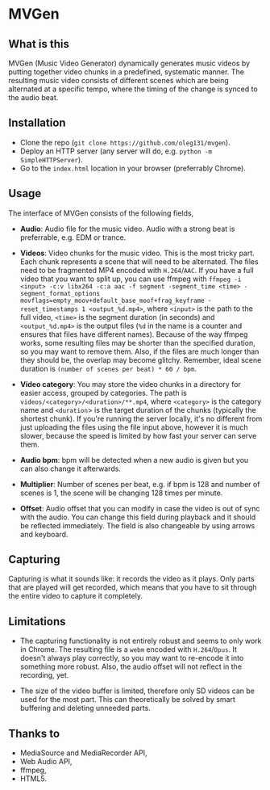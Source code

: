 # MVGen

## What is this

MVGen (Music Video Generator) dynamically generates music videos by putting together video chunks in a predefined, systematic manner. The resulting music video consists of different scenes which are being alternated at a specific tempo, where the timing of the change is synced to the audio beat.

## Installation

- Clone the repo (`git clone https://github.com/oleg131/mvgen`).
- Deploy an HTTP server (any server will do, e.g. `python -m SimpleHTTPServer`).
- Go to the `index.html` location in your browser (preferrably Chrome).

## Usage

The interface of MVGen consists of the following fields,

- **Audio**: Audio file for the music video. Audio with a strong beat is preferrable, e.g. EDM or trance.

- **Videos**: Video chunks for the music video. This is the most tricky part. Each chunk represents a scene that will need to be alternated. The files need to be fragmented MP4 encoded with `H.264`/`AAC`. If you have a full video that you want to split up, you can use ffmpeg with `ffmpeg -i <input> -c:v libx264 -c:a aac -f segment -segment_time <time> -segment_format_options movflags=empty_moov+default_base_moof+frag_keyframe -reset_timestamps 1 <output_%d.mp4>`, where `<input>` is the path to the full video, `<time>` is the segment duration (in seconds) and `<output_%d.mp4>` is the output files (`%d` in the name is a counter and ensures that files have different names). Because of the way ffmpeg works, some resulting files may be shorter than the specified duration, so you may want to remove them. Also, if the files are much longer than they should be, the overlap may become glitchy. Remember, ideal scene duration is `(number of scenes per beat) * 60 / bpm`.

- **Video category**: You may store the video chunks in a directory for easier access, grouped by categories. The path is `videos/<category>/<duration>/**.mp4`, where `<category>` is the category name and `<duration`> is the target duration of the chunks (typically the shortest chunk). If you're running the server locally, it's no different from just uploading the files using the file input above, however it is much slower, because the speed is limited by how fast your server can serve them.

- **Audio bpm**: bpm will be detected when a new audio is given but you can also change it afterwards.

- **Multiplier**: Number of scenes per beat, e.g. if bpm is 128 and number of scenes is 1, the scene will be changing 128 times per minute.

- **Offset**: Audio offset that you can modify in case the video is out of sync with the audio. You can change this field during playback and it should be reflected immediately. The field is also changeable by using arrows and keyboard.

## Capturing

Capturing is what it sounds like: it records the video as it plays. Only parts that are played will get recorded, which means that you have to sit through the entire video to capture it completely.

## Limitations

- The capturing functionality is not entirely robust and seems to only work in Chrome. The resulting file is a `webm` encoded with `H.264`/`Opus`. It doesn't always play correctly, so you may want to re-encode it into something more robust. Also, the audio offset will not reflect in the recording, yet.

- The size of the video buffer is limited, therefore only SD videos can be used for the most part. This can theoretically be solved by smart buffering and deleting unneeded parts.

## Thanks to

- MediaSource and MediaRecorder API,
- Web Audio API,
- ffmpeg,
- HTML5.
